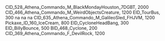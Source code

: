 CID_528_Athena_Commando_M_BlackMondayHouston_7DGBT, 2000
CID_466_Athena_Commando_M_WeirdObjectsCreature, 1200
EID_TourBus, 300
na
na
na
CID_635_Athena_Commando_M_GalileoSled_FHJVM, 1200
Pickaxe_ID_160_IceCream, 800
EID_CycloneHeadBang, 300
EID_BillyBounce, 500
BID_468_Cyclone, 200
CID_369_Athena_Commando_F_DevilRock, 1200
